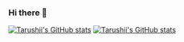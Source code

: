 ### Hi there 👋

[![Tarushii's GitHub stats](https://github-readme-stats.vercel.app/api?username=2022tgoel)](https://github.com/2022tgoel/github-readme-stats)
[![Tarushii's GitHub stats](https://github-readme-stats.vercel.app/api/top-langs/?username=2022tgoel&layout=compact)](https://github.com/2022tgoel/github-readme-stats)



<!--
**2022tgoel/2022tgoel** is a ✨ _special_ ✨ repository because its `README.md` (this file) appears on your GitHub profile.

Here are some ideas to get you started:

- 🔭 I’m currently working on ...
- 🌱 I’m currently learning ...
- 👯 I’m looking to collaborate on ...
- 🤔 I’m looking for help with ...
- 💬 Ask me about ...
- 📫 How to reach me: ...
- 😄 Pronouns: ...
- ⚡ Fun fact: ...
-->
